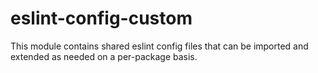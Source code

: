 # eslint-config-custom

This module contains shared eslint config files that can be imported and extended as needed on a per-package basis.
